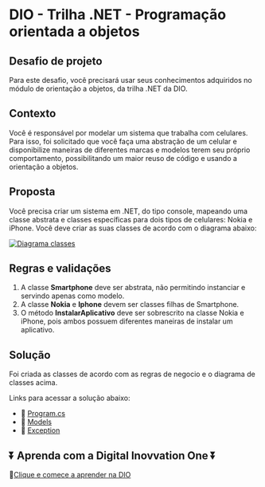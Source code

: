 # DIO - Trilha .NET - Programação orientada a objetos

## Desafio de projeto

Para este desafio, você precisará usar seus conhecimentos adquiridos no módulo de orientação a objetos, da trilha .NET da DIO.

## Contexto

Você é responsável por modelar um sistema que trabalha com celulares. Para isso, foi solicitado que você faça uma abstração de um celular e disponibilize maneiras de diferentes marcas e modelos terem seu próprio comportamento, possibilitando um maior reuso de código e usando a orientação a objetos.

## Proposta

Você precisa criar um sistema em .NET, do tipo console, mapeando uma classe abstrata e classes específicas para dois tipos de celulares: Nokia e iPhone. Você deve criar as suas classes de acordo com o diagrama abaixo:

[![Diagrama classes](https://github.com/digitalinnovationone/trilha-net-poo-desafio/raw/main/Imagens/diagrama.png)](https://github.com/digitalinnovationone/trilha-net-poo-desafio/blob/main/Imagens/diagrama.png)

## Regras e validações

1. A classe **Smartphone** deve ser abstrata, não permitindo instanciar e servindo apenas como modelo.
2. A classe **Nokia** e **Iphone** devem ser classes filhas de Smartphone.
3. O método **InstalarAplicativo** deve ser sobrescrito na classe Nokia e iPhone, pois ambos possuem diferentes maneiras de instalar um aplicativo.

## Solução

Foi criada as classes de acordo com as regras de negocio e o diagrama de classes acima.

Links para acessar a solução abaixo:

- 🔗 [Program.cs](https://github.com/CaioHangai/BootcampPotencial.NETDeveloper/blob/main/SistemaDeHospedagemHotel/SistemaHospedagem/Program.cs)
- 🔗 [Models](https://github.com/CaioHangai/BootcampPotencial.NETDeveloper/tree/main/SistemaDeHospedagemHotel/SistemaHospedagem/Models)
- 🔗 [Exception](https://github.com/CaioHangai/BootcampPotencial.NETDeveloper/tree/main/SistemaDeHospedagemHotel/SistemaHospedagem/Models/Exceptions)

## ⏬ Aprenda com a Digital Inovvation One ⏬

🔗[Clique e comece a aprender na DIO](https://dio.me/sign-up?ref=TU18SH8YMC)